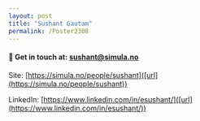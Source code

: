 ```yaml
---
layout: post
title: "Sushant Gautam"
permalink: /Poster2308
---
```


#### 📝 Get in touch at: sushant@simula.no
Site: [https://simula.no/people/sushant]([url](https://simula.no/people/sushant))

LinkedIn: [https://www.linkedin.com/in/esushant/]([url](https://www.linkedin.com/in/esushant/))
